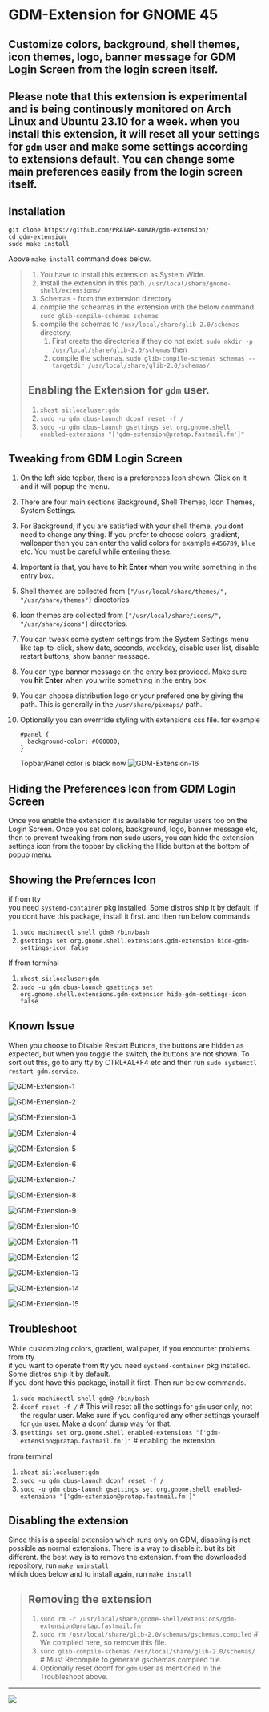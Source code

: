 # GDM-Extension for GNOME 45

## Customize colors, background, shell themes, icon themes, logo, banner message for GDM Login Screen from the login screen itself.

## Please note that this extension is experimental and is being continously monitored on Arch Linux and Ubuntu 23.10 for a week. when you install this extension, it will reset all your settings for `gdm` user and make some settings according to extensions default. You can change some main preferences easily from the login screen itself.

## Installation
```
git clone https://github.com/PRATAP-KUMAR/gdm-extension/
cd gdm-extension
sudo make install
```
Above `make install` command does below.
> 1. You have to install this extension as System Wide.
> 2. Install the extension in this path. `/usr/local/share/gnome-shell/extensions/`
> 3. Schemas - from the extension directory
>   1. compile the scheamas in the extension with the below command.
>   `sudo glib-compile-schemas schemas`
>   2. compile the schemas to `/usr/local/share/glib-2.0/schemas` directory.
>      1. First create the directories if they do not exist.
>     `sudo mkdir -p /usr/local/share/glib-2.0/schemas` then
>      2. compile the schemas.
>      `sudo glib-compile-schemas schemas --targetdir /usr/local/share/glib-2.0/schemas/`
>
> ## Enabling the Extension for `gdm` user.
> 1. `xhost si:localuser:gdm`
> 2. `sudo -u gdm dbus-launch dconf reset -f /`
> 3. `sudo -u gdm dbus-launch gsettings set org.gnome.shell enabled-extensions "['gdm-extension@pratap.fastmail.fm']"`

## Tweaking from GDM Login Screen
1. On the left side topbar, there is a preferences Icon shown. Click on it and it will popup the menu.
2. There are four main sections Background, Shell Themes, Icon Themes, System Settings.
3. For Background, if you are satisfied with your shell theme, you dont need to change any thing. If you prefer to choose
   colors, gradient, wallpaper then you can enter the valid colors for example `#456789`, `blue` etc. You must be careful
   while entering these.
4. Important is that, you have to **hit Enter** when you write something in the entry box.
5. Shell themes are collected from `["/usr/local/share/themes/", "/usr/share/themes"]` directories.
6. Icon themes are collected from `["/usr/local/share/icons/", "/usr/share/icons"]` directories.
7. You can tweak some system settings from the System Settings menu like tap-to-click, show date, seconds, weekday,
   disable user list, disable restart buttons, show banner message.
8. You can type banner message on the entry box provided. Make sure you **hit Enter** when you write something in the entry box.
9. You can choose distribution logo or your prefered one by giving the path. This is generally in the `/usr/share/pixmaps/` path.
10. Optionally you can overrride styling with extensions css file. for example
    ```
    #panel {
      background-color: #000000;
    }
    ```

    Topbar/Panel color is black now
    ![GDM-Extension-16](https://github.com/PRATAP-KUMAR/gdm-extension/assets/40719899/fa87d7ef-bb1a-47f1-a903-0e3f62aa1dcf)

## Hiding the Preferences Icon from GDM Login Screen
Once you enable the extension it is available for regular users too on the Login Screen.
Once you set colors, background, logo, banner message etc, then to prevent tweaking from non sudo users,
you can hide the extension settings icon from the topbar by clicking the Hide button at the bottom of popup menu.

## Showing the Prefernces Icon
if from tty  
you need `systemd-container` pkg installed. Some distros ship it by default. If you dont have this package, install it first. and then run below commands  
1. `sudo machinectl shell gdm@ /bin/bash`
2. `gsettings set org.gnome.shell.extensions.gdm-extension hide-gdm-settings-icon false`

If from terminal
1. `xhost si:localuser:gdm`
2. `sudo -u gdm dbus-launch gsettings set org.gnome.shell.extensions.gdm-extension hide-gdm-settings-icon false`

## Known Issue
When you choose to Disable Restart Buttons, the buttons are hidden as expected, but when you toggle the switch, the buttons
are not shown. To sort out this, go to any tty by CTRL+AL+F4 etc and then run
`sudo systemctl restart gdm.service`.

![GDM-Extension-1](https://github.com/PRATAP-KUMAR/gdm-extension/assets/40719899/b3e815c8-803b-4dd7-8ade-74876e5d2669)

![GDM-Extension-2](https://github.com/PRATAP-KUMAR/gdm-extension/assets/40719899/877c1606-68d6-42b5-850a-257371dc9486)

![GDM-Extension-3](https://github.com/PRATAP-KUMAR/gdm-extension/assets/40719899/ce22896b-8faa-42a2-a27a-d52c7c6366e3)

![GDM-Extension-4](https://github.com/PRATAP-KUMAR/gdm-extension/assets/40719899/e03ec12e-59d3-4f2a-8d2c-6b246c1f2dbf)

![GDM-Extension-5](https://github.com/PRATAP-KUMAR/gdm-extension/assets/40719899/09ed0202-6f23-4677-a84b-adb4c69ea349)

![GDM-Extension-6](https://github.com/PRATAP-KUMAR/gdm-extension/assets/40719899/bf3ade6c-0538-4530-879c-9b2d3004f7eb)

![GDM-Extension-7](https://github.com/PRATAP-KUMAR/gdm-extension/assets/40719899/01954bd5-992c-42b5-ad4e-210fe18f14dd)

![GDM-Extension-8](https://github.com/PRATAP-KUMAR/gdm-extension/assets/40719899/aaef329d-13b8-4948-a2f2-2b0e1e3e7fa1)

![GDM-Extension-9](https://github.com/PRATAP-KUMAR/gdm-extension/assets/40719899/0160c263-08e9-4cc9-988f-5375deeb025d)

![GDM-Extension-10](https://github.com/PRATAP-KUMAR/gdm-extension/assets/40719899/8f21a9d8-88a2-4969-9b06-146817cc6dc2)

![GDM-Extension-11](https://github.com/PRATAP-KUMAR/gdm-extension/assets/40719899/11154dff-627f-4b38-afc3-5a4a4e17885e)

![GDM-Extension-12](https://github.com/PRATAP-KUMAR/gdm-extension/assets/40719899/9eddae24-6bee-4586-82d4-841b16e878f2)

![GDM-Extension-13](https://github.com/PRATAP-KUMAR/gdm-extension/assets/40719899/be5914c4-a0cc-451a-b819-c143565b070d)

![GDM-Extension-14](https://github.com/PRATAP-KUMAR/gdm-extension/assets/40719899/47ba48e8-c19f-4d2d-b3b1-48b574551931)

![GDM-Extension-15](https://github.com/PRATAP-KUMAR/gdm-extension/assets/40719899/c4930830-a148-45ac-b5e3-a137aebef522)

## Troubleshoot
While customizing colors, gradient, wallpaper, if you encounter problems.  
from tty  
if you want to operate from tty you need `systemd-container` pkg installed. Some distros ship it by default.  
If you dont have this package, install it first. Then run below commands.  
   1. `sudo machinectl shell gdm@ /bin/bash`
   2. `dconf reset -f /` # This will reset all the settings for `gdm` user only, not the regular user.
   Make sure if you configured any other settings yourself for `gdm` user. Make a dconf dump way for that.
   3. `gsettings set org.gnome.shell enabled-extensions "['gdm-extension@pratap.fastmail.fm']"` # enabling the extension
      
from terminal
   1. `xhost si:localuser:gdm`
   2. `sudo -u gdm dbus-launch dconf reset -f /`
   3. `sudo -u gdm dbus-launch gsettings set org.gnome.shell enabled-extensions "['gdm-extension@pratap.fastmail.fm']"`

## Disabling the extension
Since this is a special extension which runs only on GDM, disabling is not possible as normal extensions. There is a way to disable it. but its bit different.
the best way is to remove the extension. from the downloaded repository, run
`make uninstall`  
which does below and to install again, run `make install`

> ## Removing the extension
> 1. `sudo rm -r /usr/local/share/gnome-shell/extensions/gdm-extension@pratap.fastmail.fm`
> 2. `sudo rm /usr/local/share/glib-2.0/schemas/gschemas.compiled` # We compiled here, so remove this file.
> 3. `sudo glib-compile-schemas /usr/local/share/glib-2.0/schemas/` # Must Recompile to generate gschemas.compiled file.
> 4. Optionally reset dconf for `gdm` user as mentioned in the Troubleshoot above.

<hr/>

<a href="https://www.buymeacoffee.com/pratappanabaka"><img src="https://img.buymeacoffee.com/button-api/?text=Buy me a coffee&emoji=☕&slug=pratappanabaka&button_colour=FFDD00&font_colour=000000&font_family=Cookie&outline_colour=000000&coffee_colour=ffffff" /></a>

